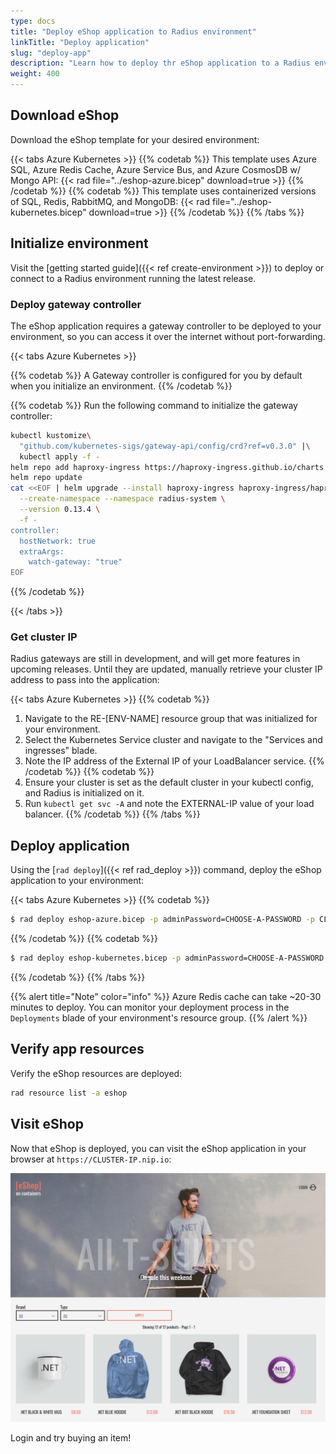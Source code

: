 ```yaml
---
type: docs
title: "Deploy eShop application to Radius environment"
linkTitle: "Deploy application"
slug: "deploy-app"
description: "Learn how to deploy thr eShop application to a Radius environment"
weight: 400
---
```


## Download eShop

Download the eShop template for your desired environment:

{{< tabs Azure Kubernetes >}}
{{% codetab %}}
This template uses Azure SQL, Azure Redis Cache, Azure Service Bus, and Azure CosmosDB w/ Mongo API:
{{< rad file="../eshop-azure.bicep" download=true >}}
{{% /codetab %}}
{{% codetab %}}
This template uses containerized versions of SQL, Redis, RabbitMQ, and MongoDB:
{{< rad file="../eshop-kubernetes.bicep" download=true >}}
{{% /codetab %}}
{{% /tabs %}}

## Initialize environment

Visit the [getting started guide]({{< ref create-environment >}}) to deploy or connect to a Radius environment running the latest release.

### Deploy gateway controller

The eShop application requires a gateway controller to be deployed to your environment, so you can access it over the internet without port-forwarding.

{{< tabs Azure Kubernetes >}}

{{% codetab %}}
A Gateway controller is configured for you by default when you initialize an environment.
{{% /codetab %}}

{{% codetab %}}
Run the following command to initialize the gateway controller:
```sh
kubectl kustomize\
  "github.com/kubernetes-sigs/gateway-api/config/crd?ref=v0.3.0" |\
  kubectl apply -f -
helm repo add haproxy-ingress https://haproxy-ingress.github.io/charts
helm repo update
cat <<EOF | helm upgrade --install haproxy-ingress haproxy-ingress/haproxy-ingress \
  --create-namespace --namespace radius-system \
  --version 0.13.4 \
  -f -
controller:
  hostNetwork: true
  extraArgs:
    watch-gateway: "true"
EOF
```
{{% /codetab %}}

{{< /tabs >}}

### Get cluster IP

Radius gateways are still in development, and will get more features in upcoming releases. Until they are updated, manually retrieve your cluster IP address to pass into the application:

{{< tabs Azure Kubernetes >}}
{{% codetab %}}

1. Navigate to the RE-[ENV-NAME] resource group that was initialized for your environment.
1. Select the Kubernetes Service cluster and navigate to the "Services and ingresses" blade.
1. Note the IP address of the External IP of your LoadBalancer service.
{{% /codetab %}}
{{% codetab %}}
1. Ensure your cluster is set as the default cluster in your kubectl config, and Radius is initialized on it.
1. Run `kubectl get svc -A` and note the EXTERNAL-IP value of your load balancer.
{{% /codetab %}}
{{% /tabs %}}

## Deploy application

Using the [`rad deploy`]({{< ref rad_deploy >}}) command, deploy the eShop application to your environment:

{{< tabs Azure Kubernetes >}}
{{% codetab %}}
```sh
$ rad deploy eshop-azure.bicep -p adminPassword=CHOOSE-A-PASSWORD -p CLUSTER_IP=ip-address-you-retrieved
```
{{% /codetab %}}
{{% codetab %}}
```sh
$ rad deploy eshop-kubernetes.bicep -p adminPassword=CHOOSE-A-PASSWORD -p CLUSTER_IP=ip-address-you-retrieved
```
{{% /codetab %}}
{{% /tabs %}}

{{% alert title="Note" color="info" %}}
Azure Redis cache can take ~20-30 minutes to deploy. You can monitor your deployment process in the `Deployments` blade of your environment's resource group.
{{% /alert %}}

## Verify app resources

Verify the eShop resources are deployed:

```sh
rad resource list -a eshop
```

## Visit eShop

Now that eShop is deployed, you can visit the eShop application in your browser at `https://CLUSTER-IP.nip.io`:

<img src="eshop.png" alt="Screenshot of the eShop application" width=800 >

Login and try buying an item!
